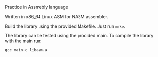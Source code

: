 Practice in Assmebly language

Written in x86_64 Linux ASM for NASM assembler. 

Build the library using the provided Makefile. Just run `make`.

The library can be tested using the procided main. To compile the library with the main run:

    gcc main.c libasm.a
